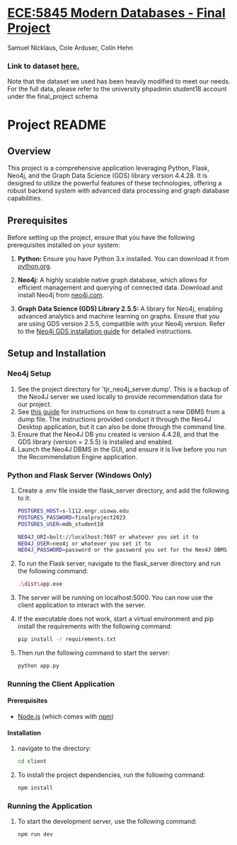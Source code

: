 # [ECE:5845 Modern Databases - Final Project](https://pitch.com/v/ECE5845-Final-Project-Presentation-nguzuq)
Samuel Nicklaus, Cole Arduser, Colin Hehn

### Link to dataset [here.](https://www.kaggle.com/datasets/andresionek/data-jobs-listings-glassdoor/data)
Note that the dataset we used has been heavily modified to meet our needs. For the full data, please refer to the university phpadmin student18 account under the final_project schema

# Project README

## Overview

This project is a comprehensive application leveraging Python, Flask, Neo4j, and the Graph Data Science (GDS) library version 4.4.28. It is designed to utilize the powerful features of these technologies, offering a robust backend system with advanced data processing and graph database capabilities.

## Prerequisites

Before setting up the project, ensure that you have the following prerequisites installed on your system:

1. **Python:** Ensure you have Python 3.x installed. You can download it from [python.org](https://www.python.org/downloads/).

2. **Neo4j:** A highly scalable native graph database, which allows for efficient management and querying of connected data. Download and install Neo4j from [neo4j.com](https://neo4j.com/download/).

3. **Graph Data Science (GDS) Library 2.5.5:** A library for Neo4j, enabling advanced analytics and machine learning on graphs. Ensure that you are using GDS version 2.5.5, compatible with your Neo4j version. Refer to the [Neo4j GDS installation guide](https://neo4j.com/docs/graph-data-science/current/installation/) for detailed instructions.

## Setup and Installation

### Neo4j Setup
1. See the project directory for 'tjr_neo4j_server.dump'. This is a backup of the Neo4J server we used locally to provide recommendation data for our project.
2. See [this guide](https://neo4j.com/docs/desktop-manual/current/operations/create-from-dump/#:~:text=Once%20you%20have%20a%20dump,when%20creating%20a%20new%20DBMS.) for instructions on how to construct a new DBMS from a dump file. The instructions provided conduct it through the Neo4J Desktop application, but it can also be done through the command line.
3. Ensure that the Neo4J DB you created is version 4.4.28, and that the GDS library (version = 2.5.5) is installed and enabled.
4. Launch the Neo4J DBMS in the GUI, and ensure it is live before you run the Recommendation Engine application.

### Python and Flask Server (Windows Only)

1. Create a .env file inside the flask_server directory, and add the following to it:

    ```bash
   POSTGRES_HOST=s-l112.engr.uiowa.edu
   POSTGRES_PASSWORD=finalproject2023
   POSTGRES_USER=mdb_student18
   
   NEO4J_URI=bolt://localhost:7687 or whatever you set it to
   NEO4J_USER=neo4j or whatever you set it to
   NEO4J_PASSWORD=password or the password you set for the Neo4J DBMS
    ```
   
2. To run the Flask server, navigate to the flask_server directory and run the following command:

    ```bash
    .\dist\app.exe
    ```
   
3. The server will be running on localhost:5000. You can now use the client application to interact with the server.

4. If the executable does not work, start a virtual environment and pip install the requirements with the following command:

    ```bash
    pip install -r requirements.txt
    ```
5. Then run the following command to start the server:

    ```bash
    python app.py
    ```

### Running the Client Application

#### Prerequisites

- [Node.js](https://nodejs.org/) (which comes with [npm](http://npmjs.com/))

#### Installation

1. navigate to the directory:

   ```bash
   cd client

2. To install the project dependencies, run the following command:
    
    ```bash
    npm install

### Running the Application

1. To start the development server, use the following command:

    ```bash
    npm run dev

